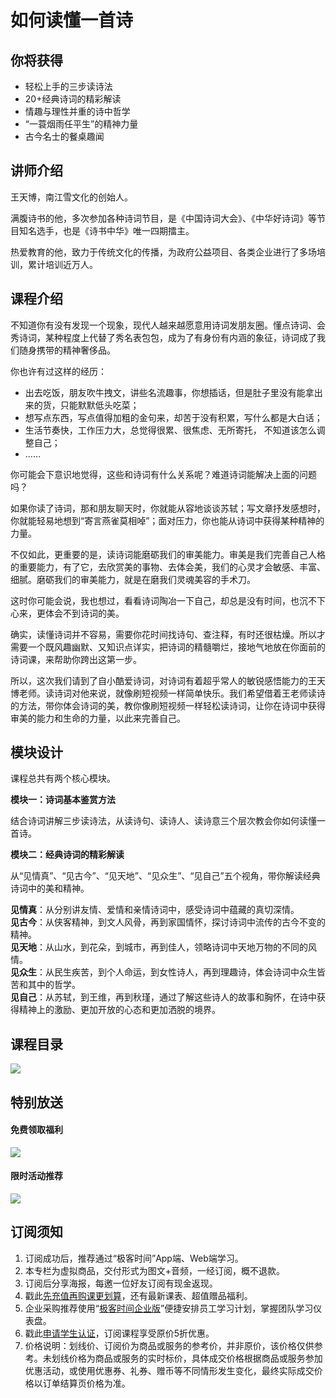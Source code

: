 # 如何读懂一首诗

## 你将获得

*   轻松上手的三步读诗法
*   20+经典诗词的精彩解读
*   情趣与理性并重的诗中哲学
*   “一蓑烟雨任平生”的精神力量
*   古今名士的餐桌趣闻

  

## 讲师介绍

王天博，南江雪文化的创始人。

满腹诗书的他，多次参加各种诗词节目，是《中国诗词大会》、《中华好诗词》等节目知名选手，也是《诗书中华》唯一四期擂主。

热爱教育的他，致力于传统文化的传播，为政府公益项目、各类企业进行了多场培训，累计培训近万人。

  

## 课程介绍

不知道你有没有发现一个现象，现代人越来越愿意用诗词发朋友圈。懂点诗词、会秀诗词，某种程度上代替了秀名表包包，成为了有身份有内涵的象征，诗词成了我们随身携带的精神奢侈品。

你也许有过这样的经历：

*   出去吃饭，朋友吹牛拽文，讲些名流趣事，你想插话，但是肚子里没有能拿出来的货，只能默默低头吃菜；
*   想写点东西，写点值得加粗的金句来，却苦于没有积累，写什么都是大白话；
*   生活节奏快，工作压力大，总觉得很累、很焦虑、无所寄托， 不知道该怎么调整自己；
*   ……

你可能会下意识地觉得，这些和诗词有什么关系呢？难道诗词能解决上面的问题吗？

如果你读了诗词，那和朋友聊天时，你就能从容地谈谈苏轼；写文章抒发感想时，你就能轻易地想到“寄言燕雀莫相啅”；面对压力，你也能从诗词中获得某种精神的力量。

不仅如此，更重要的是，读诗词能磨砺我们的审美能力。审美是我们完善自己人格的重要能力，有了它，去欣赏美的事物、去体会美，我们的心灵才会敏感、丰富、细腻。磨砺我们的审美能力，就是在磨我们灵魂美容的手术刀。

这时你可能会说，我也想过，看看诗词陶冶一下自己，却总是没有时间，也沉不下心来，更体会不到诗词的美。

确实，读懂诗词并不容易，需要你花时间找诗句、查注释，有时还很枯燥。所以才需要一个既风趣幽默、又知识点详实，把诗词的精髓嚼烂，接地气地放在你面前的诗词课，来帮助你跨出这第一步。

所以，这次我们请到了自小酷爱诗词，对诗词有着超乎常人的敏锐感悟能力的王天博老师。读诗词对他来说，就像刷短视频一样简单快乐。我们希望借着王老师读诗的方法，带你体会诗词的美，教你像刷短视频一样轻松读诗词，让你在诗词中获得审美的能力和生命的力量，以此来完善自己。

## 模块设计

课程总共有两个核心模块。

**模块一：诗词基本鉴赏方法**

结合诗词讲解三步读诗法，从读诗句、读诗人、读诗意三个层次教会你如何读懂一首诗。

**模块二：经典诗词的精彩解读**

从“见情真”、“见古今”、“见天地”、“见众生”、“见自己”五个视角，带你解读经典诗词中的美和精神。

**见情真**：从分别讲友情、爱情和亲情诗词中，感受诗词中蕴藏的真切深情。  
**见古今**：从侠客精神，到文人风骨，再到家国情怀，探讨诗词中流传的古今不变的精神。  
**见天地**：从山水，到花朵，到城市，再到佳人，领略诗词中天地万物的不同的风情。  
**见众生**：从民生疾苦，到个人命运，到女性诗人，再到理趣诗，体会诗词中众生皆苦和其中的哲学。  
**见自己**：从苏轼，到王维，再到秋瑾，通过了解这些诗人的故事和胸怀，在诗中获得精神上的激励、更加开放的心态和更加洒脱的境界。

  

## 课程目录

![](https://static001.geekbang.org/resource/image/29/9e/29312844a14254de5b2cec2f3ec6fb9e.jpg)

  

## 特别放送

#### 免费领取福利

[![](https://static001.geekbang.org/resource/image/69/dc/69c52d08278a2164dc5b061ba342a5dc.jpg?wh=960x301)](https://time.geekbang.org/article/427012)

  

#### 限时活动推荐

[![](https://static001.geekbang.org/resource/image/67/a0/6720f5d50b4b38abbf867facdef728a0.png?wh=1035x360)](https://shop18793264.m.youzan.com/wscgoods/detail/2fmoej9krasag5p?dc_ps=2913145716543073286.200001)

  

## 订阅须知

1.  订阅成功后，推荐通过“极客时间”App端、Web端学习。
2.  本专栏为虚拟商品，交付形式为图文+音频，一经订阅，概不退款。
3.  订阅后分享海报，每邀一位好友订阅有现金返现。
4.  戳此[先充值再购课更划算](https://shop18793264.m.youzan.com/wscgoods/detail/2fmoej9krasag5p?scan=1&activity=none&from=kdt&qr=directgoods_1541158976&shopAutoEnter=1)，还有最新课表、超值赠品福利。
5.  企业采购推荐使用“[极客时间企业版](https://b.geekbang.org/?utm_source=geektime&utm_medium=columnintro&utm_campaign=newregister&gk_source=2021020901_gkcolumnintro_newregister)”便捷安排员工学习计划，掌握团队学习仪表盘。
6.  戳此[申请学生认证](https://promo.geekbang.org/activity/student-certificate?utm_source=geektime&utm_medium=caidanlan1)，订阅课程享受原价5折优惠。
7.  价格说明：划线价、订阅价为商品或服务的参考价，并非原价，该价格仅供参考。未划线价格为商品或服务的实时标价，具体成交价格根据商品或服务参加优惠活动，或使用优惠券、礼券、赠币等不同情形发生变化，最终实际成交价格以订单结算页价格为准。
